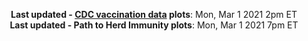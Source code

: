 <p align="center">
    <b>Last updated - <a href="https://covid.cdc.gov/covid-data-tracker/#vaccinations" target="_blank">CDC vaccination data</a> plots</b>: Mon, Mar 1 2021 2pm ET<br>
    <b>Last updated - Path to Herd Immunity plots</b>: Mon, Mar 1 2021 7pm ET
    </p>